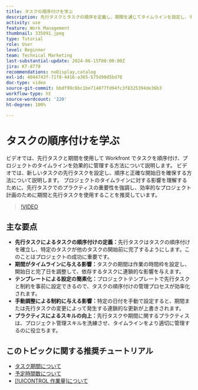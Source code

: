 ```yaml
---
title: タスクの順序付けを学ぶ
description: 先行タスクとタスクの順序を定義し、期間を通じてタイムラインを設定し、テンプレートを使用して順序付けを簡素化し、手動による制約を回避し、実践でスキルを洗練させることで、プロジェクト管理を効率化します。
activity: use
feature: Work Management
thumbnail: 335091.jpeg
type: Tutorial
role: User
level: Beginner
team: Technical Marketing
last-substantial-update: 2024-06-15T00:00:00Z
jira: KT-8778
recommendations: noDisplay,catalog
exl-id: 4044743f-71f8-4416-a365-575d90d5bd70
doc-type: video
source-git-commit: bbdf99c6bc1be714077fd94fc3f8325394de36b3
workflow-type: ht
source-wordcount: '220'
ht-degree: 100%

---
```


# タスクの順序付けを学ぶ

ビデオでは、先行タスクと期間を使用して Workfront でタスクを順序付け、プロジェクトのタイムラインを効果的に管理する方法について説明します。
ビデオでは、新しいタスクの先行タスクを設定し、順序と正確な開始日を確保する方法について説明します。
プロジェクトのタイムラインに対する影響を理解するために、先行タスクでのプラクティスの重要性を強調し、効率的なプロジェクト計画のために期間と先行タスクを使用することを推奨しています。


>[!VIDEO](https://video.tv.adobe.com/v/335091/?quality=12&learn=on&enablevpops=1)

## 主な要点

* **先行タスクによるタスクの順序付けの定義：**&#x200B;先行タスクはタスクの順序付けを確立し、特定のタスクが他のタスクの開始前に完了するようにします。このことはプロジェクトの成功に重要です。
* **期間がタイムラインに与える影響：**&#x200B;タスクの期間は作業の時間枠を設定し、開始日と完了日を調整して、依存するタスクに連鎖的な影響を与えます。
* **テンプレートによる設定の簡素化：**&#x200B;プロジェクトテンプレートで先行タスクと制約を事前に設定できるので、タスクの順序付けの管理プロセスが効率化されます。
* **手動調整による制約に与える影響：**&#x200B;特定の日付を手動で設定すると、期間または先行タスクの変更によって発生する連鎖的な更新が上書きされます。
* **プラクティスによるスキルの向上：**&#x200B;先行タスクや期間に関するプラクティスは、プロジェクト管理スキルを洗練させ、タイムラインをより適切に管理するのに役立ちます。

## このトピックに関する推奨チュートリアル

* [タスク期間について](/help/manage-work/tasks/understand-task-durations.md)
* [予定時間数について](/help/manage-work/tasks/understand-planned-hours.md)
* [[!UICONTROL 作業量]について](/help/manage-work/tasks/understand-work-effort.md)
